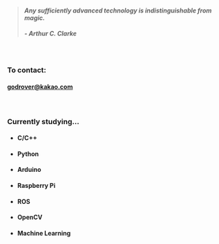 > #### *Any sufficiently advanced technology is indistinguishable from magic.*
> ##### - Arthur C. Clarke 

　

### To contact:
#### godrover@kakao.com

　

### Currently studying...

- #### C/C++

- #### Python

- #### Arduino

- #### Raspberry Pi

- #### ROS

- #### OpenCV

- #### Machine Learning
